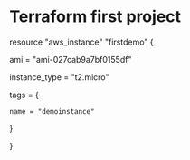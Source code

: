 # Terraform first project

resource "aws_instance" "firstdemo" {

  ami           = "ami-027cab9a7bf0155df"

  instance_type = "t2.micro"



  tags = {

    name = "demoinstance"

  }

}



